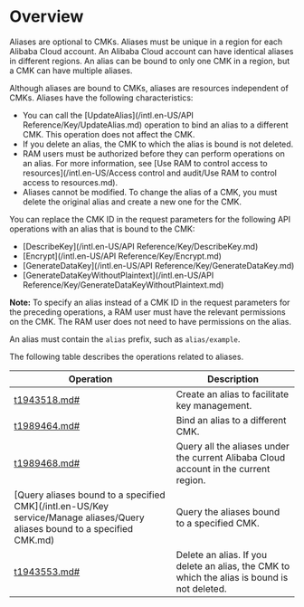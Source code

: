 # Overview

Aliases are optional to CMKs. Aliases must be unique in a region for each Alibaba Cloud account. An Alibaba Cloud account can have identical aliases in different regions. An alias can be bound to only one CMK in a region, but a CMK can have multiple aliases.

Although aliases are bound to CMKs, aliases are resources independent of CMKs. Aliases have the following characteristics:

-   You can call the [UpdateAlias](/intl.en-US/API Reference/Key/UpdateAlias.md) operation to bind an alias to a different CMK. This operation does not affect the CMK.
-   If you delete an alias, the CMK to which the alias is bound is not deleted.
-   RAM users must be authorized before they can perform operations on an alias. For more information, see [Use RAM to control access to resources](/intl.en-US/Access control and audit/Use RAM to control access to resources.md).
-   Aliases cannot be modified. To change the alias of a CMK, you must delete the original alias and create a new one for the CMK.

You can replace the CMK ID in the request parameters for the following API operations with an alias that is bound to the CMK:

-   [DescribeKey](/intl.en-US/API Reference/Key/DescribeKey.md)
-   [Encrypt](/intl.en-US/API Reference/Key/Encrypt.md)
-   [GenerateDataKey](/intl.en-US/API Reference/Key/GenerateDataKey.md)
-   [GenerateDataKeyWithoutPlaintext](/intl.en-US/API Reference/Key/GenerateDataKeyWithoutPlaintext.md)

**Note:** To specify an alias instead of a CMK ID in the request parameters for the preceding operations, a RAM user must have the relevant permissions on the CMK. The RAM user does not need to have permissions on the alias.

An alias must contain the `alias` prefix, such as `alias/example`.

The following table describes the operations related to aliases.

|Operation|Description|
|---------|-----------|
|[t1943518.md\#]()|Create an alias to facilitate key management.|
|[t1989464.md\#]()|Bind an alias to a different CMK.|
|[t1989468.md\#]()|Query all the aliases under the current Alibaba Cloud account in the current region.|
|[Query aliases bound to a specified CMK](/intl.en-US/Key service/Manage aliases/Query aliases bound to a specified CMK.md)|Query the aliases bound to a specified CMK.|
|[t1943553.md\#]()|Delete an alias. If you delete an alias, the CMK to which the alias is bound is not deleted.|

